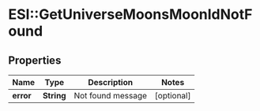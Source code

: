 # ESI::GetUniverseMoonsMoonIdNotFound

## Properties
Name | Type | Description | Notes
------------ | ------------- | ------------- | -------------
**error** | **String** | Not found message | [optional] 



